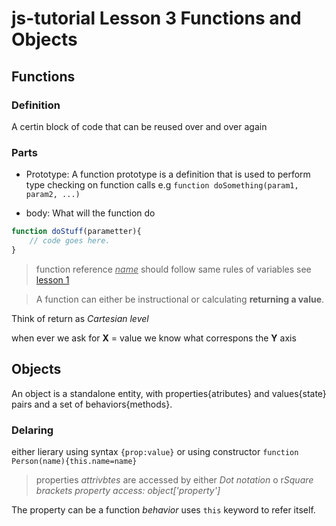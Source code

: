 # js-tutorial Lesson 3 Functions and Objects

## Functions

### Definition
A certin block of code that can be reused over and over again

### Parts
   
* Prototype: A function prototype is a definition that is used to perform type checking on function calls e.g `function doSomething(param1, param2, ...)`

* body: What will the function do

``` js
function doStuff(parametter){
    // code goes here.
}
```

> function reference *<u>name</u>* should follow same rules of variables see [lesson 1](https://github.com/icon-ramico/js-tutorial/tree/main/Lesson_01)

> A function can either be instructional or calculating **returning a value**.

Think of return as *Cartesian level*

when ever we ask for **X** = value we know what correspons the **Y** axis

## Objects

An object is a standalone entity, with properties{atributes} and values{state} pairs and a set of behaviors{methods}.

### Delaring

either lierary using syntax `{prop:value}` or using constructor `function Person(name){this.name=name}`

> properties *attrivbtes*  are accessed by either *Dot notation* o r*Square brackets property access: object['property']* 

The property can be a function *behavior* uses `this` keyword to refer itself.


